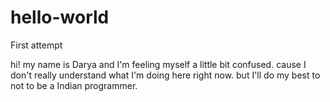 # hello-world
First attempt 

hi! my name is Darya and I'm feeling myself a little bit confused. 
cause I don't really understand what I'm doing here right now. 
but I'll do my best to not to be a Indian programmer. 

